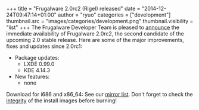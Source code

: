 +++
title = "Frugalware 2.0rc2 (Rigel) released"
date = "2014-12-24T09:47:14+01:00"
author = "ryuo"
categories = ["development"]
thumbnail.src = "images/categories/development.png"
thumbnail.visibility = "list"
+++
The Frugalware Developer Team is pleased to [announce](/news/261) the immediate availability of Frugalware 2.0rc2, the second candidate of the upcoming 2.0 stable release.
Here are some of the major improvements, fixes and updates since 2.0rc1:  

* Package updates:
	+ LXDE 0.99.0
	+ KDE 4.14.3
* New features:
	+ none


 Download for i686 and x86\_64: See our [mirror list](http://frugalware.org/download/frugalware-current-iso). Don't forget to check the [integrity](http://frugalware.org/download/frugalware-current-iso/SHA1SUMS) of the install images before burning!  


